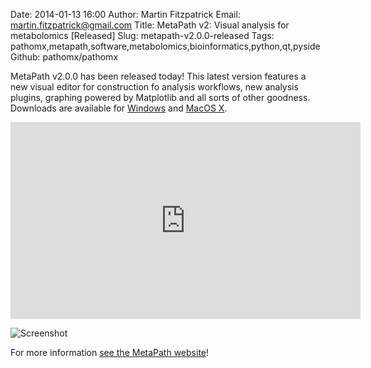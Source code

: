 Date: 2014-01-13 16:00
Author: Martin Fitzpatrick
Email: martin.fitzpatrick@gmail.com
Title: MetaPath v2: Visual analysis for metabolomics [Released]
Slug: metapath-v2.0.0-released
Tags: pathomx,metapath,software,metabolomics,bioinformatics,python,qt,pyside
Github: pathomx/pathomx

MetaPath v2.0.0 has been released today! This latest version features a new visual editor for construction fo analysis workflows, new analysis plugins, graphing powered by Matplotlib and all sorts of other goodness. Downloads are available for [Windows][windows-download] and [MacOS X][mac-download].

<!-- PELICAN_END_SUMMARY -->

<iframe width="560" height="315" src="http://www.youtube.com/embed/m4wPcjslvt0" frameborder="0" allowfullscreen></iframe>

![Screenshot](/images/software/metapath/metapath-v2-visual-editor.png)

For more information [see the MetaPath website][getmetapath]!

[getmetapath]: http://pathomx.org/
[all-downloads]: http://pathomx.org/#download
[mac-download]: http://download.pathomx.org/Pathomx-latest.dmg?no-cache
[windows-download]: http://download.pathomx.org/Pathomx-latest.exe?no-cache
[metapath-demos]: http://pathomx.org/#demos
